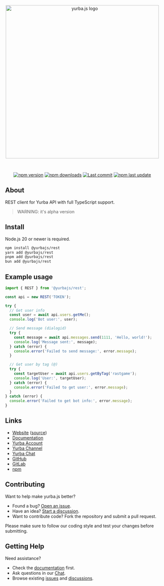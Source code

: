 <div align="center">
  <br />
  <p>
    <a href="https://yurba.js.org"><img src="https://yurbajs.vercel.app/banner.svg" width="500" alt="yurba.js logo" /></a>
  </p>
  <br />
  <p>
    <a href="https://www.npmjs.com/package/@yurbajs/rest"><img src="https://img.shields.io/npm/v/@yurbajs/rest.svg?maxAge=3600" alt="npm version" /></a>
    <a href="https://www.npmjs.com/package/@yurbajs/rest"><img src="https://img.shields.io/npm/dt/@yurbajs/rest.svg?maxAge=3600" alt="npm downloads" /></a>
    <a href="https://github.com/rastgame/yurba.js/commits/main"><img src="https://img.shields.io/github/last-commit/rastgame/yurba.js.svg?logo=github&logoColor=ffffff" alt="Last commit" /></a>
    <a href="https://www.npmjs.com/package/@yurbajs/rest"><img src="https://img.shields.io/npm/last-update/@yurbajs/rest" alt="npm last update"></a>
  </p>
</div>

## About
REST client for Yurba API with full TypeScript support.

> WARNING: it's alpha version 

## Install
Node.js 20 or newer is required.

```sh
npm install @yurbajs/rest
yarn add @yurbajs/rest
pnpm add @yurbajs/rest
bun add @yurbajs/rest
```

## Example usage

```js
import { REST } from '@yurbajs/rest';

const api = new REST('TOKEN');

try {
  // Get user info
  const user = await api.users.getMe();
  console.log('Bot user:', user);

  // Send message (dialogid)
  try {
    const message = await api.messages.send(1111, 'Hello, world!');
    console.log('Message sent:', message);
  } catch (error) {
    console.error('Failed to send message:', error.message);
  }

  // Get user by tag (@)
  try {
    const targetUser = await api.users.getByTag('rastgame');
    console.log('User:', targetUser);
  } catch (error) {
    console.error('Failed to get user:', error.message);
  }
} catch (error) {
  console.error('Failed to get bot info:', error.message);
}
```

## Links

* [Website][website] ([source][website-source])
* [Documentation][documentation]
* [Yurba Account][yurba]
* [Yurba Channel][yurba-channel]
* [Yurba Chat][yurba-chat]
* [GitHub][source]
* [GitLab][gitlab]
* [npm][npm]

## Contributing

Want to help make yurba.js better?

* Found a bug? [Open an issue](https://github.com/RastGame/Yurba.js/issues/new).
* Have an idea? [Start a discussion](https://github.com/RastGame/Yurba.js/discussions).
* Want to contribute code? Fork the repository and submit a pull request.

Please make sure to follow our coding style and test your changes before submitting.

## Getting Help

Need assistance?

* Check the [documentation][documentation] first.
* Ask questions in our [Chat][yurba-chat].
* Browse existing [issues](https://github.com/RastGame/Yurba.js/issues) and [discussions](https://github.com/RastGame/Yurba.js/discussions).

[gitlab]: https://gitlab.com/RastGame/Yurba.js
[source]: https://github.com/RastGame/Yurba.js/tree/main/packages/rest
[website]: https://yurba.js.org
[website-source]: https://github.com/RastGame/Yurba.js
[documentation]: https://yurba.js.org/docs
[yurba]: https://me.yurba.one/yurbajs
[yurba-channel]: https://me.yurba.one/yjs
[yurba-chat]: https://me.yurba.one/yurba.js
[npm]: https://www.npmjs.com/package/@yurbajs/rest